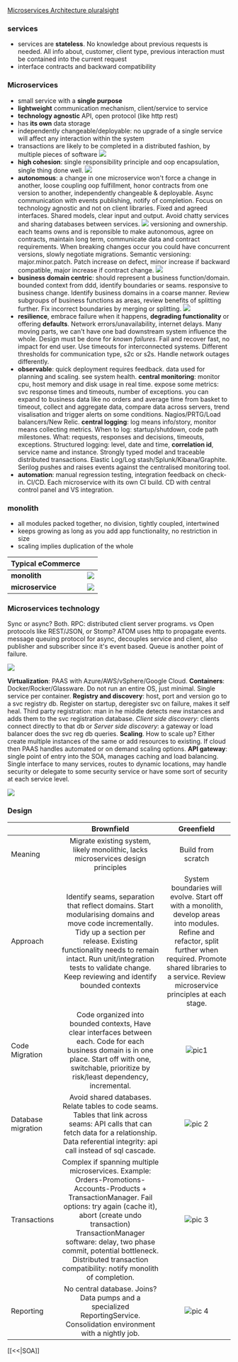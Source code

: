 [Microservices Architecture pluralsight](https://app.pluralsight.com/library/courses/microservices-architecture/table-of-contents)

### services
+ services are **stateless**. No knowledge about previous requests is needed. All info about, customer, client type, previous interaction must be contained into the current request
+ interface contracts and backward compatibility

### Microservices
+ small service with a **single purpose**
+ **lightweight** communication mechanism, client/service to service
+ **technology agnostic** API, open protocol (like http rest)
+ has **its own** data storage
+ independently changeable/deployable: no upgrade of a single service will affect any interaction within the system
+ transactions are likely to be completed in a distributed fashion, by multiple pieces of software
![](https://g7xqqg.by3302.livefilestore.com/y4mM1Fa_CB3EE-CmgJq3TFUTmXdV3opFhbxt22QZXf6yoC0aEVGTEtMtfMopxrPgyxO6AJpAAnBl_gULXGCC6mCBQza1638iG9nYYiDqI69neYxlRttEMwLXZIql3nu_GpmFIgxpgGX9nCR-YTXgVZtBxN3gkYijNZ-ClkZhgMnXdXOfy3IdHgeMO9NcbeZ44WpzOSt55IgqeJh-z91Xfay8A?width=501&height=260&cropmode=none)
+ **high cohesion**: single responsibility principle and oop encapsulation, single thing done well.
![](https://hiqn5q.by3302.livefilestore.com/y4m-4jSFHJrEVLS0UkKEiqqhSH4abhQeJM4KaKdyyyc3RHSjdCRxLyZPQVHLfcDYgOgrPPgdqDf5xhS-WLqKR4E1arX8dngbYp0itlzKAiQst7jcwx-9cHco1ebN8AkLQ4QFt65FigW1gS4upFjcVZMK0oOukOfa4ZWcu94zFD0A64xymp3hnwdwMFw0rP0IexCnrxNLf9a6IZP_bIF-dRi3w?width=968&height=342&cropmode=none)
+ **autonomous**: a change in one microservice won't force a change in another, loose coupling oop fulfillment, honor contracts from one version to another, independently changeable & deployable. Async communication with events publishing, notify of completion. Focus on technology agnostic and not on client libraries. Fixed and agreed interfaces. Shared models, clear input and output. Avoid chatty services and sharing databases between services.
![](https://jxhseg.by3302.livefilestore.com/y4m31-GeEimCISRH6m4QhyUNx-s9P_cD7nIbw2MAP9BLXdtrKE-NXi-D1BdO5OMTmi8DOKyfvANcGM2Ilnb8VUBXKctakGrh9AHOUg6ZJFSA9zDJEhln1Dv6kWDFIZy2_oOEfM9qw4JJxj1TOwNHo0qSwYwGp5WzXUbBoFyz2yHwnbgYpYhn0JD3WUnZRNiZ6DYxskFYH7Su0W5oyrvaA03vA?width=744&height=318&cropmode=none)
versioning and ownership. each teams owns and is reponsible to make autonomous, agree on contracts, maintain long term, communicate data and contract requirements. When breaking changes occur you could have concurrent versions, slowly negotiate migrations. Semantic versioning: major.minor.patch. Patch increase on defect, minor increase if backward compatible, major increase if contract change. ![](https://wowttq.by3302.livefilestore.com/y4ms4cJyQrdMXkzIba3FRP-QdDi_Cr8TseuGdEtHXgP1W0MU9OKxj6JYcsOyQ3sXzrLdEaZnxIhHomULUhvWqCRYdJ0u4fCWVS7YbPpPx7rUnYqdcVYVzZB9JsiQHPwsz1n0bjJ_dZvzz8MUiXaZcHPedDPlut-RZUg0iiOtbTK015v-kGBBdqUz00atmdw4XU-bKKLoDscmUglQRTDdhrwtw?width=446&height=337&cropmode=none)
+ **business domain centric**: should represent a business function/domain. bounded context from ddd, identify boundaries or seams. responsive to business change. Identify business domains in a coarse manner. Review subgroups of business functions as areas, review benefits of splitting further. Fix incorrect boundaries by merging or splitting. 
![](https://tcytqq.by3302.livefilestore.com/y4m9LtqiYH1URb0IGJlUooEKCuZH4ZAemUVjucYJZ024CuegKLCTgxTJWYQ-G4831UJIT9oe443FFH2MOxDm6ur4BaSMAgxtvjWeGA2cevugsafaVwE8SGe_gxFskLClfz3Dq7X9jETazX75voCvOe-xdqHoP1lAcxKwUCaDcJ_9wdp9yW1sBwfCiEYO_ISxyBdiwcrYuN0csMdEl--cTRs1A?width=968&height=341&cropmode=none)
+ **resilience**, embrace failure when it happens, **degrading functionality** or offering **defaults**. Network errors/unavailability, internet delays. Many moving parts, we can't have one bad downstream system influence the whole. Design must be done for _known failures_. Fail and recover fast, no impact for end user. Use timeouts for interconnected systems. Different thresholds for communication type, s2c or s2s. Handle network outages differently.
+ **observable**: quick deployment requires feedback. data used for planning and scaling. see system health. **central monitoring**: monitor cpu, host memory and disk usage in real time. expose some metrics: svc response times and timeouts, number of exceptions. you can expand to business data like no orders and average time from basket to timeout, collect and aggregate data, compare data across servers, trend visalisation and trigger alerts on some conditions. 
Nagios/PRTG/Load balancers/New Relic. **central logging**: log means info/story, monitor means collecting metrics. When to log: startup/shutdown, code path milestones. What: requests, responses and decisions, timeouts, exceptions. Structured logging: level, date and time, **correlation id**, service name and instance. Strongly typed model and traceable distributed transactions. Elastic Log/Log stash/Splunk/Kibana/Graphite. Serilog pushes and raises events against the centralised monitoring tool. 
+ **automation**: manual regression testing, integration feedback on check-in. CI/CD. Each microservice with its own CI build. CD with central control panel and VS integration.

### monolith
+ all modules packed together, no division, tightly coupled, intertwined
+ keeps growing as long as you add app functionality, no restriction in size
+ scaling implies duplication of the whole

| Typical eCommerce |  |
|--------------|-----|
| **monolith** | ![](https://vbp2kg.by3302.livefilestore.com/y4maefbFKJEPiUaYXT-nqQiAKoLY2c-jo_T_Vyj5MUm-XuiO7kTlTqXi6J_SPh1bMzJYtF43vpBMVb8Mi2J0vF22hWZiSSENDJ0OPIM8HTPET7te4dmjPujLctCyd2WaRYZo6-PVea1pRtBGiKE5aO0F-nzHD68Lesmut-SLprhAGBL801u6nH1pMKrsZZsDrdXL5dqxbbwlxZBiJmOFGbu2w?width=849&height=595&cropmode=none) |
| **microservice** | ![](https://uz5oia.by3302.livefilestore.com/y4mwpYOLH51_DGJjNMVJ_LjgFJxw_T4oxelkCQVgCAPYJcHReu4M4CMze0qhfr7DYtcbaL23Bg0YjbZcI4LjLVRAoBGUlLOk6T8fQQmSrll8j32Lw7cNQSjrlFv5gc_cqbqNC9ybP0IzArKRzkObl3g8qeY-1Cf57fy_VwcMLBiOGfTvBc1moE1NmJoeC1SmSPiEcwfkRrDYjhXJIX0Skokdw?width=740&height=530&cropmode=none) |

### Microservices technology

Sync or async? Both. RPC: distributed client server programs. vs Open protocols like REST/JSON, or Stomp? ATOM uses http to propagate events. message queuing protocol for async, decouples service and client, also publisher and subscriber since it's event based. Queue is another point of failure.

![](https://6ebvoa.by3302.livefilestore.com/y4mSeeVFYRSCCPf8DeATPpm3crLyd23VzgCm5iillg2XuDOf-5niAf7UoRJ1GiqLdKwgKq8-ZgRn-IozdPyDU5G56SiMeWfJ5o5gCvAjMef_3P36tHEyKFLmbrY3Zb7ym2lhcBo5_j7K4LKUDSAYVmbinpkaI1FuaIoTc0-EGIvDldG39FhIQ77Jnyt4hRS-c4AH_HrbdVqxOYUOboXVcPbvA?width=1000&height=360&cropmode=none)

**Virtualization**: PAAS with Azure/AWS/vSphere/Google Cloud.
**Containers**: Docker/Rocker/Glassware. Do not run an entire OS, just minimal. Single service per container.
**Registry and discovery**: host, port and version go to a svc registry db. Register on startup, deregister svc on failure, makes it self heal. Third party registration: man in he middle detects new instances and adds them to the svc registration database. _Client side discovery_: clients connect directly to that db or _Server side discovery_: a gateway or load balancer does the svc reg db queries.
**Scaling**. How to scale up? Either create multiple instances of the same or add resources to existing. If cloud then PAAS handles automated or on demand scaling options. 
**API gateway**: single point of entry into the SOA, manages caching and load balancing. Single interface to many services, routes to dynamic locations, may handle security or delegate to some security service or have some sort of security at each service level.

![](https://fpneua.by3302.livefilestore.com/y4mf9rb9J-3DSfOKD6Rd0TVKclfrIXbg1_WAvDt1GkXkbbJnLibsrf3e5PggEboGtdnJEAN9GumFG9surNClVL_msU9yQy0rX8m8jJCVl9g21P1ZArbOn8eaaVNnvTG8j1X2u0syXmBZ83FycclSdAp04-3UQlOh2xS9zx85pRXO1ULonXcr7PbM1mBOLMl37O85Js6KZVZIhG7nIpUk9XX4g?width=554&height=383&cropmode=none)

### Design

|  | Brownfield | Greenfield |
|--------------------|:--------------------------------------------------------------------------------------------------------------------------------------------------------------------------------------------------------------------------------------------------------------------------------------------------------------------------------------:|:----------------------------------------------------------------------------------------------------------------------------------------------------------------------------------------------------------------------------:|
| Meaning | Migrate existing system, likely monolithic, lacks microservices design principles | Build from scratch |
| Approach | Identify seams, separation that reflect domains.  Start modularising domains and move code incrementally. Tidy up a section per release. Existing functionality needs to remain intact. Run unit/integration tests to validate change. Keep reviewing and identify bounded contexts | System boundaries will evolve. Start off with a monolith, develop areas into modules. Refine and refactor, split further when required. Promote shared libraries to a service. Review microservice principles at each stage. |
| Code Migration | Code organized into bounded contexts, Have clear interfaces between each. Code for each business domain is in one place. Start off with one, switchable, prioritize by risk/least dependency, incremental.  | ![pic1](https://uz5lia.by3302.livefilestore.com/y4mC0L-qFTh6dNesufI43oPPKr9kHOl1s2P56pogLZP3jYLpoFFQOvpwvDTF0yiCjTOf2eGR_5qelkr4q2F_M173_XQk0t04UGMQ7nYNZ1T7lY6R-lET6qBamPVk_FcSLUeYrtypzSCBUcHSJWbGkRrkaSh3SyPZ30eAktjYg_8aM7qGi12cLBBuaQ93-x3QrIY9MPElqaPK0po8CkqcrErMA?width=710&height=497&cropmode=none) |
| Database migration | Avoid shared databases. Relate tables to code seams. Tables that link across seams: API calls that can fetch data for a relationship. Data referential integrity: api call instead of sql cascade. | ![pic 2](https://g7x8qg.by3302.livefilestore.com/y4ms1v48EN7GGa-GhLXYoqhaF-WfPKrmnSTxUo_6HGLITUFPSpsSP1L0HVLOyk-F4pGwDmtNXbkdHrSmKQ2GeFuBG7J1BExBiF0Wr32nLWmjwPbrD9dmlxVtzlafp6JES7fOaEfJ_v_734Uaq0euV2N56Q0oQ2iEfxdy5SHWsZfDJFaAiZeB56ADcMpYJSOkXPU8JqRn6ILAeLku6O1C7jRPw?width=733&height=523&cropmode=none) |
| Transactions | Complex if spanning multiple microservices. Example: Orders-Promotions-Accounts-Products + TransactionManager.  Fail options: try again (cache it), abort (create undo transaction) TransactionManager software: delay, two phase commit, potential bottleneck. Distributed transaction compatibility: notify monolith of completion.  | ![pic 3](https://vbpzkg.by3302.livefilestore.com/y4mWzaPsKD43tdoZ4RnodLKtzLL1TrWdZtkf8tqVZzilqSXJh-2DOPkd9CsE27d6u9y-_-1zpc1wOA_NcNfh8lQUZnC82OIgO4eJKBtgr-CbMkDbBRxvYzFVnZIuiGXwYbVtqjkF9FcmOcMUNFqqGzKpjLL44DtMWnlr0HZJII9FU36AN47nKbIIEc5yrHEAQLOwlg0ddXu8H0c7VpvuK0WdQ?width=589&height=591&cropmode=none) |
| Reporting | No central database. Joins? Data pumps and a specialized ReportingService. Consolidation environment with a nightly job.  | ![pic 4](https://slcgww.by3302.livefilestore.com/y4myXm1Pa64HpHG7IO9QsSOg__pXCAI6GznxzDJHwQxgrcTRwYLcMlYL-8UheJVjdlwxMr_iOr5MqCIAPAZTg5Zu-SafYh_3qALMt5GM57jkwm3sUTZAUYQsnDICoaZVueHzQ_ZAG7UMAx1-h7sE-_dL1zx-RXowsM7eRg0zM2qNAQx7m-WXQRhaV_a4kuFGHHDh1rEWbM32hHyiOiWnjC62A?width=469&height=485&cropmode=none) |

[[<<|SOA]] 